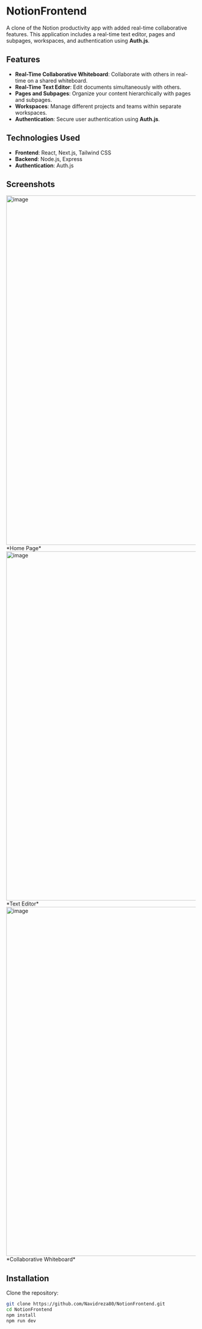 # NotionFrontend

A clone of the Notion productivity app with added real-time collaborative features. This application includes a real-time text editor, pages and subpages, workspaces, and authentication using **Auth.js**.

## Features

- **Real-Time Collaborative Whiteboard**: Collaborate with others in real-time on a shared whiteboard.
- **Real-Time Text Editor**: Edit documents simultaneously with others.
- **Pages and Subpages**: Organize your content hierarchically with pages and subpages.
- **Workspaces**: Manage different projects and teams within separate workspaces.
- **Authentication**: Secure user authentication using **Auth.js**.

## Technologies Used

- **Frontend**: React, Next.js, Tailwind CSS
- **Backend**: Node.js, Express
- **Authentication**: Auth.js

## Screenshots

<img width="1898" height="927" alt="image" src="https://github.com/user-attachments/assets/e4390708-9b85-47bf-943c-ef5a6386de23" />
*Home Page*

<img width="1898" height="926" alt="image" src="https://github.com/user-attachments/assets/10cf77ef-78df-40a9-833f-e4c8096a0a31" />
*Text Editor*

<img width="1919" height="926" alt="image" src="https://github.com/user-attachments/assets/15bf69cd-2f33-4b04-b2ae-5e911dbedbb4" />
*Collaborative Whiteboard*

## Installation

Clone the repository:

```bash
git clone https://github.com/Navidreza80/NotionFrontend.git
cd NotionFrontend
npm install
npm run dev
```


